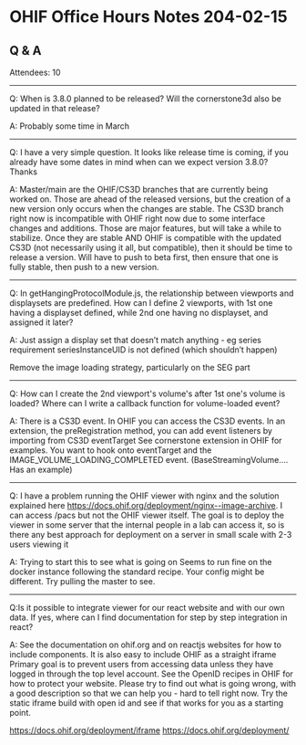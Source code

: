 # OHIF Office Hours Notes 204-02-15


## Q & A

Attendees: 10


---
Q: When is 3.8.0 planned to be released? Will the cornerstone3d also be updated in that release?

A: Probably some time in March 

---
Q: I have a very simple question. It looks like release time is coming, if you already have some dates in mind when can we expect version 3.8.0? Thanks 

A: Master/main are the OHIF/CS3D branches that are currently being worked on.  Those are ahead of the released versions, but the creation of a new version only occurs when the changes are stable.
The CS3D branch right now is incompatible with OHIF right now due to some interface changes and additions.  Those are major features, but will take a while to stabilize.
Once they are stable AND OHIF is compatible with the updated CS3D (not necessarily using it all, but compatible), then it should be time to release a version.
Will have to push to beta first, then ensure that one is fully stable, then push to a new version.

---
Q: In getHangingProtocolModule.js, the relationship between viewports and displaysets are predefined. How can I define 2 viewports, with 1st one having a displayset defined, while 2nd one having no displayset, and assigned it later? 

A: Just assign a display set that doesn’t match anything - eg series requirement seriesInstanceUID is not defined (which shouldn’t happen)

Remove the image loading strategy, particularly on the SEG part

--- 
Q: How can I create the 2nd viewport's volume's after 1st one's volume is loaded? Where can I write a callback function for volume-loaded event?

A: There is a CS3D event.  In OHIF you can access the CS3D events.  In an extension, the preRegistration method, you can add event listeners by importing from CS3D eventTarget  See cornerstone extension in OHIF for examples.  You want to hook onto eventTarget and the IMAGE_VOLUME_LOADING_COMPLETED event.  (BaseStreamingVolume…. Has an example)

---

Q: I have a problem running the OHIF viewer with nginx and the solution explained here https://docs.ohif.org/deployment/nginx--image-archive. I can access /pacs but not the OHIF viewer itself. The goal is to deploy the viewer in some server that the internal people in a lab can access it, so is there any best approach for deployment on a server in small scale with 2-3 users viewing it

A: Trying to start this to see what is going on
Seems to run fine on the docker instance following the standard recipe.  Your config might be different.  Try pulling the master to see.


---

Q:Is it possible to integrate viewer for our react website and with our own data. If yes, where can I find documentation for step by step integration in react?


A: See the documentation on ohif.org and on reactjs websites for how to include components.
It is also easy to include OHIF as a straight iframe
Primary goal is to prevent users from accessing data unless they have logged in through the top level account.
See the OpenID recipes in OHIF for how to protect your website.
Please try to find out what is going wrong, with a good description so that we can help you - hard to tell right now.  Try the static iframe build with open id and see if that works for you as a starting point.

https://docs.ohif.org/deployment/iframe 
https://docs.ohif.org/deployment/ 

